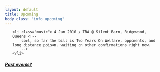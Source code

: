 ```yaml
---
layout: default
title: Upcoming 
body_class: "info upcoming"
---
```

<ul class="classed root">

    <li class="music"> 4 Jan 2010 / TBA @ Silent Barn, Ridgewood, Queens <!--
        cool, so far the bill is Two Years On Welfare, opponents, and long distance poison. waiting on other confirmations right now.
        -->
    </li>
</ul>
<h5><a href="chronology.html">Past events?</a></h5>
